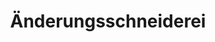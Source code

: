 ---
title: "Änderungsschneiderei"
url: /klagenfurt-am-woerthersee/aenderungsschneiderei/
shop: Kleidung
---